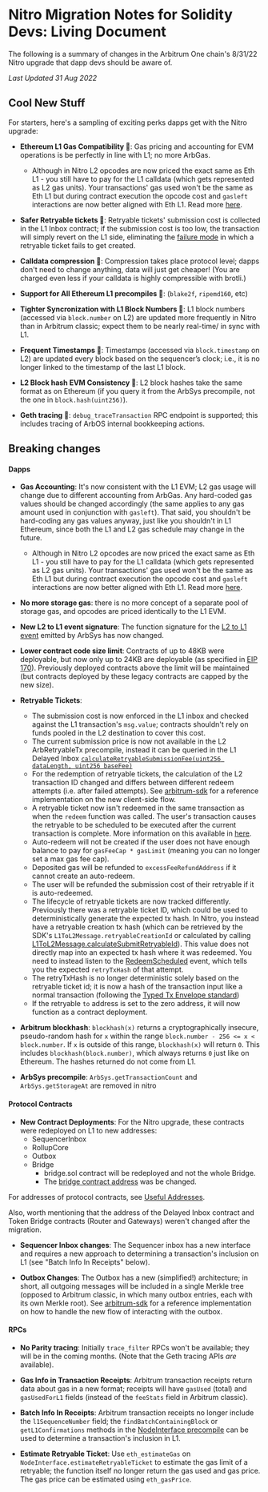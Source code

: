 # Nitro Migration Notes for Solidity Devs: Living Document

The following is a summary of changes in the Arbitrum One chain's 8/31/22 Nitro upgrade that dapp devs should be aware of.

_Last Updated 31 Aug 2022_

## Cool New Stuff

For starters, here's a sampling of exciting perks dapps get with the Nitro upgrade:

- **Ethereum L1 Gas Compatibility 🥳**: Gas pricing and accounting for EVM operations is be perfectly in line with L1; no more ArbGas.
    - Although in Nitro L2 opcodes are now priced the exact same as Eth L1 - you still have to pay for the L1 calldata (which gets represented as L2 gas units). Your transactions' gas used won't be the same as Eth L1 but during contract execution the opcode cost and `gasleft` interactions are now better aligned with Eth L1. Read more [here](https://medium.com/offchainlabs/understanding-arbitrum-2-dimensional-fees-fd1d582596c9).

- **Safer Retryable tickets 🥳**: Retryable tickets' submission cost is collected in the L1 Inbox contract; if the submission cost is too low, the transaction will simply revert on the L1 side, eliminating the [failure mode](https://developer.offchainlabs.com/docs/l1_l2_messages#important-note-about-base-submission-fee) in which a retryable ticket fails to get created.

- **Calldata compression 🥳**: Compression takes place protocol level; dapps don't need to change anything, data will just get cheaper! (You are charged even less if your calldata is highly compressible with brotli.)

- **Support for All Ethereum L1 precompiles 🥳**: (`blake2f`, `ripemd160`, etc)

- **Tighter Syncronization with L1 Block Numbers 🥳**: L1 block numbers (accessed via `block.number` on L2) are updated more frequently in Nitro than in Arbitrum classic; expect them to be nearly real-time/ in sync with L1.

- **Frequent Timestamps 🥳**: Timestamps (accessed via `block.timestamp` on L2) are updated every block based on the sequencer’s clock; i.e., it is no longer linked to the timestamp of the last L1 block.

- **L2 Block hash EVM Consistency 🥳**: L2 block hashes take the same format as on Ethereum (if you query it from the ArbSys precompile, not the one in `block.hash(uint256)`).

- **Geth tracing 🥳**: `debug_traceTransaction` RPC endpoint is supported; this includes tracing of ArbOS internal bookkeeping actions.

## Breaking changes

#### Dapps

- **Gas Accounting**: It's now consistent with the L1 EVM; L2 gas usage will change due to different accounting from ArbGas. Any hard-coded gas values should be changed accordingly (the same applies to any gas amount used in conjunction with `gasleft`). That said, you shouldn't be hard-coding any gas values anyway, just like you shouldn't in L1 Ethereum, since both the L1 and L2 gas schedule may change in the future.
    - Although in Nitro L2 opcodes are now priced the exact same as Eth L1 - you still have to pay for the L1 calldata (which gets represented as L2 gas units). Your transactions' gas used won't be the same as Eth L1 but during contract execution the opcode cost and `gasleft` interactions are now better aligned with Eth L1. Read more [here](https://medium.com/offchainlabs/understanding-arbitrum-2-dimensional-fees-fd1d582596c9).

- **No more storage gas**: there is no more concept of a separate pool of storage gas, and opcodes are priced identically to the L1 EVM.

- **New L2 to L1 event signature**: The function signature for the [L2 to L1 event](../../contracts/src/precompiles/ArbSys.sol#L110) emitted by ArbSys has now changed.

- **Lower contract code size limit**: Contracts of up to 48KB were deployable, but now only up to 24KB are deployable (as specified in [EIP 170](https://eips.ethereum.org/EIPS/eip-170)). Previously deployed contracts above the limit will be maintained (but contracts deployed by these legacy contracts are capped by the new size).

- **Retryable Tickets**:
  - The submission cost is now enforced in the L1 inbox and checked against the L1 transaction's `msg.value`; contracts shouldn't rely on funds pooled in the L2 destination to cover this cost.
  - The current submission price is now not available in the L2 ArbRetryableTx precompile, instead it can be queried in the L1 Delayed Inbox [`calculateRetryableSubmissionFee(uint256 dataLength, uint256 baseFee)`](https://github.com/OffchainLabs/nitro/blob/01412b3cd0fca28bf9931407ca1ccfeb8714d478/contracts/src/bridge/Inbox.sol#L262)
  - For the redemption of retryable tickets, the calculation of the L2 transaction ID changed and differs between different redeem attempts (i.e. after failed attempts). See [arbitrum-sdk](https://github.com/offchainlabs/arbitrum-sdk/tree/c-nitro-stable) for a reference implementation on the new client-side flow.
  - A retryable ticket now isn't redeemed in the same transaction as when the `redeem` function was called. The user's transaction causes the retryable to be scheduled to be executed after the current transaction is complete. More information on this available in [here](../arbos/arbos.md#redeeming-a-retryable).
  - Auto-redeem will not be created if the user does not have enough balance to pay for `gasFeeCap * gasLimit` (meaning you can no longer set a max gas fee cap).
  - Deposited gas will be refunded to `excessFeeRefundAddress` if it cannot create an auto-redeem.
  - The user will be refunded the submission cost of their retryable if it is auto-redeemed.
  - The lifecycle of retryable tickets are now tracked differently. Previously there was a retryable ticket ID, which could be used to deterministically generate the expected tx hash. In Nitro, you instead have a retryable creation tx hash (which can be retrieved by the SDK's `L1ToL2Message.retryableCreationId` or calculated by calling [L1ToL2Message.calculateSubmitRetryableId](https://github.com/OffchainLabs/arbitrum-sdk/blob/105bf73cb788231b6e63c510713f460b36699fcd/src/lib/message/L1ToL2Message.ts#L109-L155)). This value does not directly map into an expected tx hash where it was redeemed. You need to instead listen to the [RedeemScheduled](https://github.com/OffchainLabs/nitro/blob/ec70ed7527597e7e1e8380a59c07e8449885e408/contracts/src/precompiles/ArbRetryableTx.sol#L85-L93) event, which tells you the expected `retryTxHash` of that attempt.
  - The retryTxHash is no longer deterministic solely based on the retryable ticket id; it is now a hash of the transaction input like a normal transaction (following the [Typed Tx Envelope standard](https://eips.ethereum.org/EIPS/eip-2718))
  - If the retryable `to` address is set to the zero address, it will now function as a contract deployment.
- **Arbitrum blockhash**: `blockhash(x)` returns a cryptographically insecure, pseudo-random hash for `x` within the range `block.number - 256 <= x < block.number`. If `x` is outside of this range, `blockhash(x)` will return `0`. This includes `blockhash(block.number)`, which always returns `0` just like on Ethereum. The hashes returned do not come from L1.
- **ArbSys precompile**: `ArbSys.getTransactionCount` and `ArbSys.getStorageAt` are removed in nitro

#### Protocol Contracts

- **New Contract Deployments**: For the Nitro upgrade, these contracts were redeployed on L1 to new addresses:
  - SequencerInbox
  - RollupCore
  - Outbox
  - Bridge
    - bridge.sol contract will be redeployed and not the whole Bridge.
    - The [bridge contract address](https://etherscan.io/address/0x011B6E24FfB0B5f5fCc564cf4183C5BBBc96D515) was be changed.

For addresses of protocol contracts, see [Useful Addresses](../useful-addresses.md).

Also, worth mentioning that the address of the Delayed Inbox contract and Token Bridge contracts (Router and Gateways) weren't changed after the migration.

- **Sequencer Inbox changes**: The Sequencer inbox has a new interface and requires a new approach to determining a transaction's inclusion on L1 (see "Batch Info In Receipts" below).

- **Outbox Changes**: The Outbox has a new (simplified!) architecture; in short, all outgoing messages will be included in a single Merkle tree (opposed to Arbitrum classic, in which many outbox entries, each with its own Merkle root). See [arbitrum-sdk](https://github.com/offchainlabs/arbitrum-sdk/tree/c-nitro) for a reference implementation on how to handle the new flow of interacting with the outbox.

#### RPCs

- **No Parity tracing**: Initially `trace_filter` RPCs won't be available; they will be in the coming months. (Note that the Geth tracing APIs _are_ available).

- **Gas Info in Transaction Receipts**: Arbitrum transaction receipts return data about gas in a new format; receipts will have `gasUsed` (total) and `gasUsedForL1` fields (instead of the `feeStats` field in Arbitrum classic).

- **Batch Info In Receipts**: Arbitrum transaction receipts no longer include the `l1SequenceNumber` field; the `findBatchContainingBlock` or `getL1Confirmations` methods in the [NodeInterface precompile](../../contracts/src/node-interface/NodeInterface.sol) can be used to determine a transaction's inclusion in L1.

- **Estimate Retryable Ticket**: Use `eth_estimateGas` on `NodeInterface.estimateRetryableTicket` to estimate the gas limit of a retryable; the function itself no longer return the gas used and gas price. The gas price can be estimated using `eth_gasPrice`.
